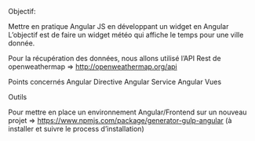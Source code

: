 

Objectif:

Mettre en pratique Angular JS en développant un widget en Angular
L’objectif est de faire un widget météo qui affiche le temps pour une ville donnée.

Pour la récupération des données, nous allons utilisé l’API Rest de openweathermap
=> http://openweathermap.org/api

Points concernés
Angular
Directive Angular
Service Angular
Vues

Outils

Pour mettre en place un environnement Angular/Frontend sur un nouveau projet
=> https://www.npmjs.com/package/generator-gulp-angular (à installer et suivre le process d’installation)
